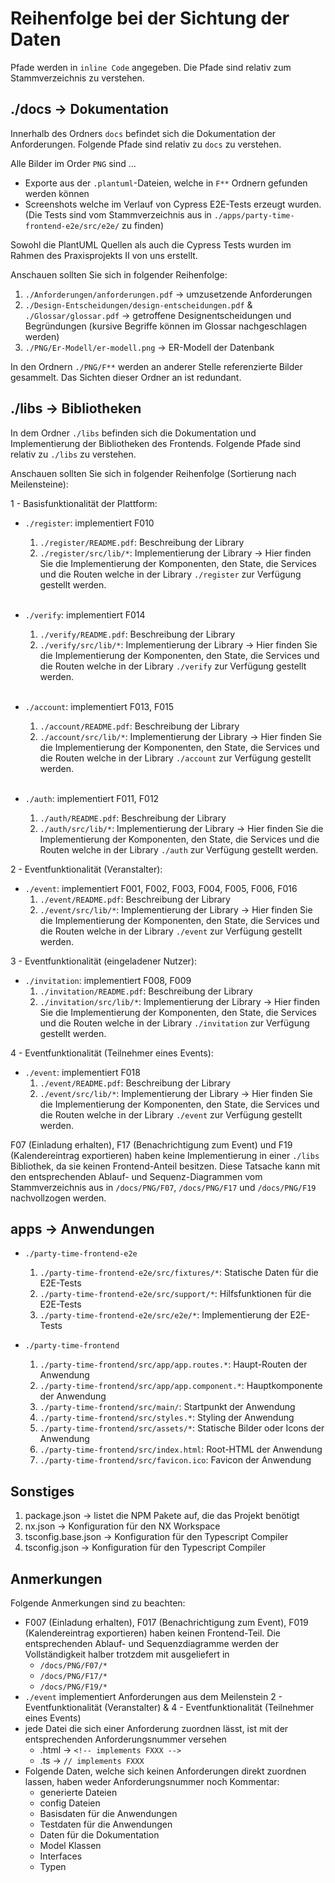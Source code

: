 # Reihenfolge bei der Sichtung der Daten

Pfade werden in `inline Code` angegeben. Die Pfade sind relativ zum Stammverzeichnis zu verstehen.

## ./docs -> Dokumentation

Innerhalb des Ordners `docs` befindet sich die Dokumentation der Anforderungen. Folgende Pfade sind relativ zu `docs` zu verstehen.

Alle Bilder im Order `PNG` sind ...

- Exporte aus der `.plantuml`-Dateien, welche in `F**` Ordnern gefunden werden können
- Screenshots welche im Verlauf von Cypress E2E-Tests erzeugt wurden. (Die Tests sind vom Stammverzeichnis aus in `./apps/party-time-frontend-e2e/src/e2e/` zu finden)

Sowohl die PlantUML Quellen als auch die Cypress Tests wurden im Rahmen des Praxisprojekts II von uns erstellt.

Anschauen sollten Sie sich in folgender Reihenfolge:

1. `./Anforderungen/anforderungen.pdf` -> umzusetzende Anforderungen
1. `./Design-Entscheidungen/design-entscheidungen.pdf` & `./Glossar/glossar.pdf` -> getroffene Designentscheidungen und Begründungen (kursive Begriffe können im Glossar nachgeschlagen werden)
1. `./PNG/Er-Modell/er-modell.png` -> ER-Modell der Datenbank

In den Ordnern `./PNG/F**` werden an anderer Stelle referenzierte Bilder gesammelt.
Das Sichten dieser Ordner an ist redundant.

## ./libs -> Bibliotheken

In dem Ordner `./libs` befinden sich die Dokumentation und Implementierung der Bibliotheken des Frontends. Folgende Pfade sind relativ zu `./libs` zu verstehen.

Anschauen sollten Sie sich in folgender Reihenfolge (Sortierung nach Meilensteine):

1 - Basisfunktionalität der Plattform:

- `./register`: implementiert F010
  1. `./register/README.pdf`: Beschreibung der Library
  1. `./register/src/lib/*`: Implementierung der Library -> Hier finden Sie die Implementierung der Komponenten, den State, die Services und die Routen welche in der Library `./register` zur Verfügung gestellt werden.  
  &#x200B;

- `./verify`: implementiert F014
  1. `./verify/README.pdf`: Beschreibung der Library
  1. `./verify/src/lib/*`: Implementierung der Library -> Hier finden Sie die Implementierung der Komponenten, den State, die Services und die Routen welche in der Library `./verify` zur Verfügung gestellt werden.  
    &#x200B;

- `./account`: implementiert F013, F015
  1. `./account/README.pdf`: Beschreibung der Library
  1. `./account/src/lib/*`: Implementierung der Library -> Hier finden Sie die Implementierung der Komponenten, den State, die Services und die Routen welche in der Library `./account` zur Verfügung gestellt werden.  
  &#x200B;

- `./auth`: implementiert F011, F012
  1. `./auth/README.pdf`: Beschreibung der Library
  1. `./auth/src/lib/*`: Implementierung der Library -> Hier finden Sie die Implementierung der Komponenten, den State, die Services und die Routen welche in der Library `./auth` zur Verfügung gestellt werden.
  &#x200B;

2 - Eventfunktionalität (Veranstalter):

- `./event`: implementiert F001, F002, F003, F004, F005, F006, F016
  1. `./event/README.pdf`: Beschreibung der Library
  1. `./event/src/lib/*`: Implementierung der Library -> Hier finden Sie die Implementierung der Komponenten, den State, die Services und die Routen welche in der Library `./event` zur Verfügung gestellt werden.
  &#x200B;

3 - Eventfunktionalität (eingeladener Nutzer):

- `./invitation`: implementiert F008, F009
  1. `./invitation/README.pdf`: Beschreibung der Library
  1. `./invitation/src/lib/*`: Implementierung der Library -> Hier finden Sie die Implementierung der Komponenten, den State, die Services und die Routen welche in der Library `./invitation` zur Verfügung gestellt werden.
  &#x200B;

4 - Eventfunktionalität (Teilnehmer eines Events):

- `./event`: implementiert F018
  1. `./event/README.pdf`: Beschreibung der Library
  1. `./event/src/lib/*`: Implementierung der Library -> Hier finden Sie die Implementierung der Komponenten, den State, die Services und die Routen welche in der Library `./event` zur Verfügung gestellt werden.
  &#x200B;

F07 (Einladung erhalten), F17 (Benachrichtigung zum Event) und F19 (Kalendereintrag exportieren) haben keine Implementierung in einer `./libs` Bibliothek, da sie keinen Frontend-Anteil besitzen. Diese Tatsache kann mit den entsprechenden Ablauf- und Sequenz-Diagrammen vom Stammverzeichnis aus in `/docs/PNG/F07`, `/docs/PNG/F17` und `/docs/PNG/F19` nachvollzogen werden.

## apps -> Anwendungen

- `./party-time-frontend-e2e`
  1. `./party-time-frontend-e2e/src/fixtures/*`: Statische Daten für die E2E-Tests
  1. `./party-time-frontend-e2e/src/support/*`: Hilfsfunktionen für die E2E-Tests
  1. `./party-time-frontend-e2e/src/e2e/*`: Implementierung der E2E-Tests
  &#x200B;

- `./party-time-frontend`
  1. `./party-time-frontend/src/app/app.routes.*`: Haupt-Routen der Anwendung
  1. `./party-time-frontend/src/app/app.component.*`: Hauptkomponente der Anwendung
  1. `./party-time-frontend/src/main/`: Startpunkt der Anwendung
  1. `./party-time-frontend/src/styles.*`: Styling der Anwendung
  1. `./party-time-frontend/src/assets/*`: Statische Bilder oder Icons der Anwendung
  1. `./party-time-frontend/src/index.html`: Root-HTML der Anwendung
  1. `./party-time-frontend/src/favicon.ico`: Favicon der Anwendung
  &#x200B;


## Sonstiges

1. package.json -> listet die NPM Pakete auf, die das Projekt benötigt
1. nx.json -> Konfiguration für den NX Workspace
1. tsconfig.base.json -> Konfiguration für den Typescript Compiler
1. tsconfig.json -> Konfiguration für den Typescript Compiler

## Anmerkungen

Folgende Anmerkungen sind zu beachten:

- F007 (Einladung erhalten), F017 (Benachrichtigung zum Event), F019 (Kalendereintrag exportieren) haben keinen Frontend-Teil. Die entsprechenden Ablauf- und Sequenzdiagramme werden der Vollständigkeit halber trotzdem mit ausgeliefert in
  - `/docs/PNG/F07/*`
  - `/docs/PNG/F17/*`
  - `/docs/PNG/F19/*`
- `./event` implementiert Anforderungen aus dem Meilenstein 2 - Eventfunktionalität (Veranstalter) & 4 - Eventfunktionalität (Teilnehmer eines Events)
- jede Datei die sich einer Anforderung zuordnen lässt, ist mit der entsprechenden Anforderungsnummer versehen
  - .html -> `<!-- implements FXXX -->`
  - .ts -> `// implements FXXX`
- Folgende Daten, welche sich keinen Anforderungen direkt zuordnen lassen, haben weder Anforderungsnummer noch Kommentar:
  - generierte Dateien
  - config Dateien
  - Basisdaten für die Anwendungen
  - Testdaten für die Anwendungen
  - Daten für die Dokumentation
  - Model Klassen
  - Interfaces
  - Typen